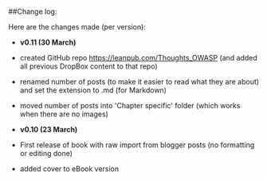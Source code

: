 ##Change log:

Here are the changes made (per version):

* **v0.11 (30 March)**    
 * created GitHub repo https://leanpub.com/Thoughts_OWASP (and added all previous DropBox content to that repo)
 * renamed number of posts (to make it easier to read what they are about) and set the extension to .md (for Markdown)
 * moved number of posts into 'Chapter specific' folder (which works when there are no images)

* **v0.10 (23 March)**    
 * First release of book with raw import from blogger posts (no formatting or editing done)
 * added cover to eBook version
